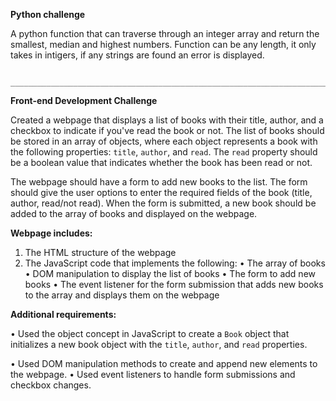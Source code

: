 
**Python challenge**

A python function that can traverse through an
integer array and return the smallest, median and highest numbers.
Function can be any length, it only takes in intigers, if any strings are found an error is displayed.
  
                                                   ______________________________________________________________________________

**Front-end Development Challenge**

Created a webpage that displays a list of books with their title, author,
and a checkbox to indicate if you've read the book or not. The list of books
should be stored in an array of objects, where each object represents a book
with the following properties: `title`, `author`, and `read`.
The `read` property should be a boolean value that indicates whether the book
has been read or not.

The webpage should have a form to add new books to the list. The form should
give the user options to enter the required fields of the book (title, author,
read/not read). When the form is submitted, a new book should be added to
the array of books and displayed on the webpage.

**Webpage includes:**
1. The HTML structure of the webpage
2. The JavaScript code that implements the following:
• The array of books
• DOM manipulation to display the list of books
• The form to add new books
• The event listener for the form submission that adds new books to
the array and displays them on the webpage

**Additional requirements:**

• Used the object concept in JavaScript to create a `Book` object that
initializes a new book object with the `title`, `author`, and `read`
properties.

• Used DOM manipulation methods to create and append new elements
to the webpage.
• Used event listeners to handle form submissions and checkbox
changes.

